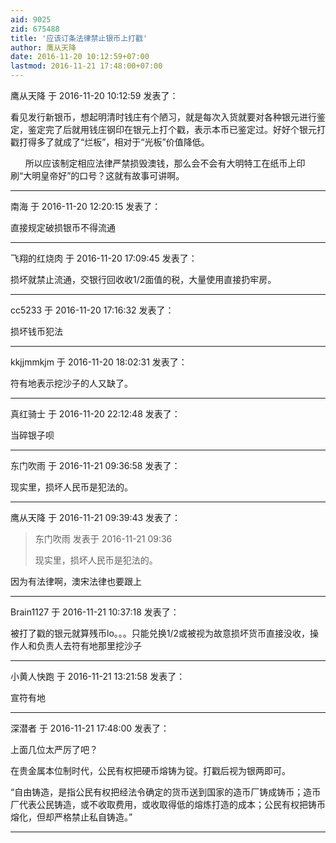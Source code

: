 ```yaml
---
aid: 9025
zid: 675488
title: '应该订条法律禁止银币上打戳'
author: 鹰从天降
date: 2016-11-20 10:12:59+07:00
lastmod: 2016-11-21 17:48:00+07:00
---
```


鹰从天降 于 2016-11-20 10:12:59 发表了：

看见发行新银币，想起明清时钱庄有个陋习，就是每次入货就要对各种银元进行鉴定，鉴定完了后就用钱庄钢印在银元上打个戳，表示本币已鉴定过。好好个银元打戳打得多了就成了“烂板”，相对于“光板”价值降低。

      所以应该制定相应法律严禁损毁澳钱，那么会不会有大明特工在纸币上印刷“大明皇帝好”的口号？这就有故事可讲啊。

---------

南海 于 2016-11-20 12:20:15 发表了：

直接规定破损银币不得流通

---------

飞翔的红烧肉 于 2016-11-20 17:09:45 发表了：

损坏就禁止流通，交银行回收收1/2面值的税，大量使用直接扔牢房。

---------

cc5233 于 2016-11-20 17:16:32 发表了：

损坏钱币犯法

---------

kkjjmmkjm 于 2016-11-20 18:02:31 发表了：

符有地表示挖沙子的人又缺了。

---------

真红骑士 于 2016-11-20 22:12:48 发表了：

当碎银子呗

---------

东门吹雨 于 2016-11-21 09:36:58 发表了：

现实里，损坏人民币是犯法的。

---------

鹰从天降 于 2016-11-21 09:39:43 发表了：

> 东门吹雨 发表于 2016-11-21 09:36
> 
> 现实里，损坏人民币是犯法的。



因为有法律啊，澳宋法律也要跟上

---------

Brain1127 于 2016-11-21 10:37:18 发表了：

被打了戳的银元就算残币lo。。。只能兑换1/2或被视为故意损坏货币直接没收，操作人和负责人去符有地那里挖沙子

---------

小黄人快跑 于 2016-11-21 13:21:58 发表了：

宣符有地

---------

深潜者 于 2016-11-21 17:48:00 发表了：

上面几位太严厉了吧？

在贵金属本位制时代，公民有权把硬币熔铸为锭。打戳后视为银两即可。

“自由铸造，是指公民有权把经法令确定的货币送到国家的造币厂铸成铸币；造币厂代表公民铸造，或不收取费用，或收取得低的熔炼打造的成本；公民有权把铸币熔化，但却严格禁止私自铸造。”

---------

